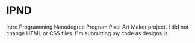 # IPND
Intro Programming Nanodegree Program
Pixel Art Maker project.
I did not change HTML or CSS files.
I"m submitting my code as designs.js.
